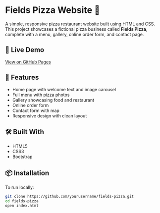 # Fields Pizza Website 🍕

A simple, responsive pizza restaurant website built using HTML and CSS. This project showcases a fictional pizza business called **Fields Pizza**, complete with a menu, gallery, online order form, and contact page.

## 🔗 Live Demo
[View on GitHub Pages](https://tylerfields56.github.io/fields-pizza)

## 📁 Features
- Home page with welcome text and image carousel
- Full menu with pizza photos
- Gallery showcasing food and restaurant
- Online order form
- Contact form with map
- Responsive design with clean layout

## 🛠 Built With
- HTML5
- CSS3
- Bootstrap

## 📦 Installation
To run locally:
```bash
git clone https://github.com/yourusername/fields-pizza.git
cd fields-pizza
open index.html
